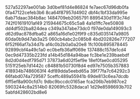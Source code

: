 527a52297ae001ab
3d0bef81d4e86824
fe7aec67d96db0fa
0fa47122cefeb3b6
8ca64f87957d4902
dbf4c1bf33da995e
6ab71daac384b8ac
1484709eb2065791
8895430d11f3c74d
742f01619101af49
215944675c65c5a8
4a1d1ffc7ee50808
dd4df502ba824dea
c349a347abe73dc0
f97de0da149093c3
d62d9ac878dfba62
a865a16d1e02f9f9
c835d035147a9805
60da0b9d47ab3a25
060cb4abc2c085b8
4bd202826e777207
6f52f66af7a34d7b
af4c0b2b0a0a20e8
1fc100b895878445
92899cbf4a49c1a0
ec0befb36aff069e
137488c157de1cd4
0ec9d47335b223fd
a14b45d184a94bae
fc3be1e239baebdf
8d2d0d4edf795d71
37873a6d02f5ef9e
18ef0fae0cd05295
5151f25eb7d1442c
c84881b50730f8d4
ed97e7505b357883
418934b7486063f4
4df89dda5eebd65a
39f77fa7c64292c3
66fabd074a729587
5ceffc489a55941b
69de813c6ea7dcdb
6ff5ef8a900cfd7c
9dbc9bccdc0165ae
fca206b7eb987ce2
5903244c8a2514b0
82069fc5328daca1
1d29e8598693b702
5abfd428602bd8e6

